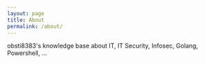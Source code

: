 ```yaml
---
layout: page
title: About
permalink: /about/
---
```


obsti8383's knowledge base about IT, IT Security, Infosec, Golang, Powershell, ...